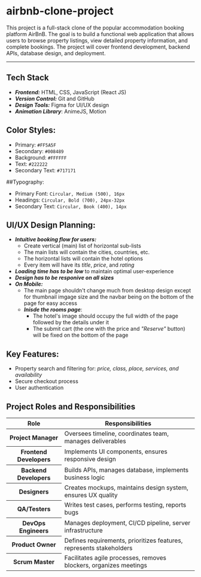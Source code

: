 # airbnb-clone-project

This project is a full-stack clone of the popular accommodation booking platform AirBnB. The goal is to build a functional web application that allows users to browse property listings, view detailed property information, and complete bookings. The project will cover frontend development, backend APIs, database design, and deployment.
<hr />

## Tech Stack
* ***Frontend:*** HTML, CSS, JavaScript (React JS)
* ***Version Control:*** Git and GitHub
* ***Design Tools:*** Figma for UI/UX design
* ***Animation Library***: AnimeJS, Motion 

## Color Styles:
* Primary: `#FF5A5F`
* Secondary: `#008489`
* Background: `#FFFFFF`
* Text: `#222222`
* Secondary Text: `#717171`
  
##Typography:
* Primary Font: `Circular, Medium (500), 16px`
* Headings: `Circular, Bold (700), 24px-32px`
* Secondary Text: `Circular, Book (400), 14px`

## UI/UX Design Planning:
* ***Intuitive booking flow for users:***
    * Create vertical (main) list of horizontal sub-lists
    * The main lists will contain the cities, countries, etc.
    * The horizontal lists will contain the hotel options
    * Every item will have its *title*, *price*, and *rating*
* ***Loading time has to be low*** to maintain optimal user-experience
* ***Design has to be responive on all sizes***
* ***On Mobile:***
    * The main page shouldn't change much from desktop design except for thumbnail imgage size and the navbar being on the bottom of the page for easy access
    * ***Inisde the rooms page***:
        * The hotel's image should occupy the full width of the page followed by the details under it
        * The submit cart (the one with the price and *"Reserve"* button) will be fixed on the bottom of the page

## Key Features:
* Property search and filtering for: *price, class, place, services, and availability*
* Secure checkout process
* User authentication

## Project Roles and Responsibilities
<table>
<thead> <tr> <th>Role</th> 	<th>Responsibilities</th> </tr>  </thead>
<tbody>
 <tr> <th> Project Manager</th>	<td>Oversees timeline, coordinates team, manages deliverables</td></tr> 
<tr><th>Frontend Developers</th>	<td>Implements UI components, ensures responsive design</td></tr>
<tr><th>Backend Developers</th>	<td>Builds APIs, manages database, implements business logic</td></tr>
<tr><th>Designers</th>	<td>Creates mockups, maintains design system, ensures UX quality</td></tr>
<tr><th>QA/Testers</th>	<td>Writes test cases, performs testing, reports bugs</td></tr>
<tr><th>DevOps Engineers</th>	<td>Manages deployment, CI/CD pipeline, server infrastructure</td></tr>
<tr><th>Product Owner</th>	<td>Defines requirements, prioritizes features, represents stakeholders</td></tr>
<tr><th>Scrum Master</th>	<td>Facilitates agile processes, removes blockers, organizes meetings</td></tr>
</tbody>
</table>
